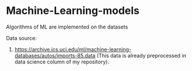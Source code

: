# Machine-Learning-models
Algorithms of ML are implemented on the datasets

Data source: 
1. https://archive.ics.uci.edu/ml/machine-learning-databases/autos/imports-85.data (This data is already preprocessed in data science column of my repository).
